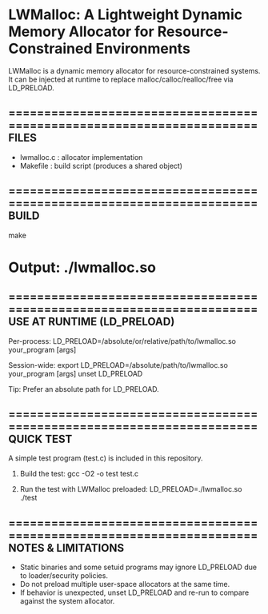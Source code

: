 # LWMalloc: A Lightweight Dynamic Memory Allocator for Resource-Constrained Environments
LWMalloc is a dynamic memory allocator for resource-constrained systems. It can be injected at runtime to replace malloc/calloc/realloc/free via LD_PRELOAD.

======================================================================
FILES
----------------------------------------------------------------------
- lwmalloc.c : allocator implementation
- Makefile   : build script (produces a shared object)

======================================================================
BUILD
----------------------------------------------------------------------
make
# Output: ./lwmalloc.so

======================================================================
USE AT RUNTIME (LD_PRELOAD)
----------------------------------------------------------------------
Per-process:
LD_PRELOAD=/absolute/or/relative/path/to/lwmalloc.so your_program [args]

Session-wide:
export LD_PRELOAD=/absolute/path/to/lwmalloc.so
your_program [args]
unset LD_PRELOAD

Tip: Prefer an absolute path for LD_PRELOAD.

======================================================================
QUICK TEST
----------------------------------------------------------------------
A simple test program (test.c) is included in this repository.

1) Build the test:
gcc -O2 -o test test.c

2) Run the test with LWMalloc preloaded:
LD_PRELOAD=./lwmalloc.so ./test

======================================================================
NOTES & LIMITATIONS
----------------------------------------------------------------------
- Static binaries and some setuid programs may ignore LD_PRELOAD due to loader/security policies.
- Do not preload multiple user-space allocators at the same time.
- If behavior is unexpected, unset LD_PRELOAD and re-run to compare against the system allocator.
